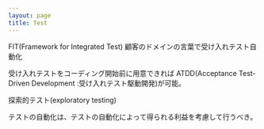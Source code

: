 ```yaml
---
layout: page
title: Test
---
```


FIT(Framework for Integrated Test)
顧客のドメインの言葉で受け入れテスト自動化



受け入れテストをコーディング開始前に用意できれば
ATDD(Acceptance Test-Driven Development :受け入れテスト駆動開発)が可能。

探索的テスト(exploratory testing)

テストの自動化は、テストの自動化によって得られる利益を考慮して行うべき。

